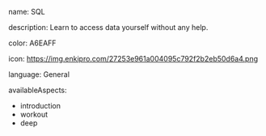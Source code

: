 name: SQL

description: Learn to access data yourself without any help.

color: A6EAFF

icon: https://img.enkipro.com/27253e961a004095c792f2b2eb50d6a4.png

language: General

availableAspects:
  - introduction
  - workout
  - deep
